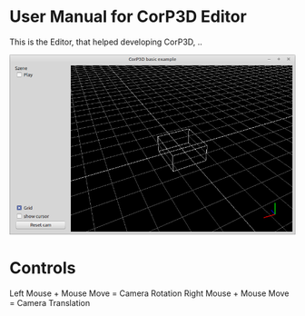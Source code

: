 # User Manual for CorP3D Editor

This is the Editor, that helped developing CorP3D, ..

![](preview.png)

# Controls

Left Mouse + Mouse Move = Camera Rotation
Right Mouse + Mouse Move = Camera Translation